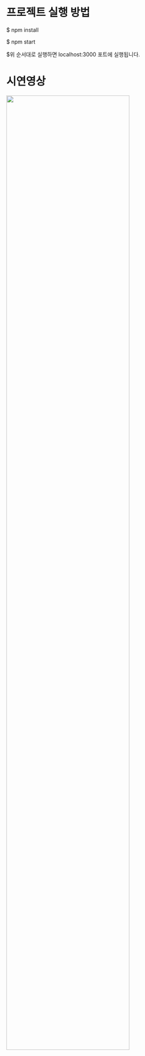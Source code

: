 # 프로젝트 실행 방법
$ npm install

$ npm start

$위 순서대로 실행하면 localhost:3000 포트에 실행됩니다.

# 시연영상
<img width="80%" src="https://user-images.githubusercontent.com/107467812/195345765-49846297-6d72-40bc-97f4-4cdaa2d84b6a.mov"/>
